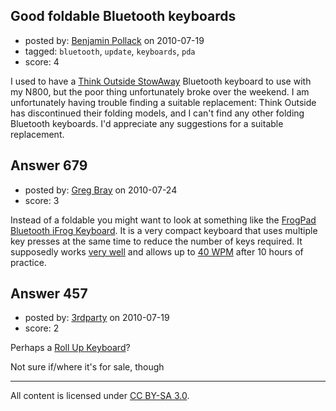 ## Good foldable Bluetooth keyboards

- posted by: [Benjamin Pollack](https://stackexchange.com/users/-1/110-benjamin-pollack) on 2010-07-19
- tagged: `bluetooth`, `update`, `keyboards`, `pda`
- score: 4

<p>I used to have a <a href="http://www.amazon.com/Think-Outside-Universal-Bluetooth-Keyboard/dp/B000ORGD64/ref=sr_1_6?s=electronics&amp;ie=UTF8&amp;qid=1279558359&amp;sr=1-6" rel="nofollow">Think Outside StowAway</a> Bluetooth keyboard to use with my N800, but the poor thing unfortunately broke over the weekend. I am unfortunately having trouble finding a suitable replacement: Think Outside has discontinued their folding models, and I can't find any other folding Bluetooth keyboards. I'd appreciate any suggestions for a suitable replacement.</p>



## Answer 679

- posted by: [Greg Bray](https://stackexchange.com/users/-1/191-greg-bray) on 2010-07-24
- score: 3

<p>Instead of a foldable you might want to look at something like the <a href="http://www.frogpad.com/FPIStore-OnlineStoreBR.html" rel="nofollow">FrogPad Bluetooth iFrog Keyboard</a>. It is a very compact keyboard that uses multiple key presses at the same time to reduce the number of keys required. It supposedly works <a href="http://www.youtube.com/watch?v=QSDMahnw0_g&amp;feature=player_embedded" rel="nofollow">very well</a> and allows up to <a href="http://www.frogpad.com/FPInfo-FAQ.html" rel="nofollow">40 WPM</a> after 10 hours of practice. </p>



## Answer 457

- posted by: [3rdparty](https://stackexchange.com/users/-1/111-3rdparty) on 2010-07-19
- score: 2

<p>Perhaps a <a href="http://www.wirelessgoodness.com/2009/12/24/rollable-keyboard-with-bluetooth-goodness-passes-through-the-fcc/" rel="nofollow">Roll Up Keyboard</a>?</p>

<p>Not sure if/where it's for sale, though</p>




---

All content is licensed under [CC BY-SA 3.0](https://creativecommons.org/licenses/by-sa/3.0/).
